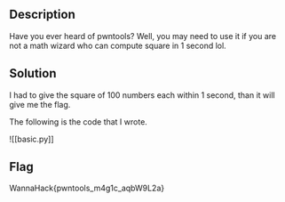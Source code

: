 ## Description
Have you ever heard of pwntools? Well, you may need to use it if you are not a math wizard who can compute square in 1 second lol.

## Solution
I had to give the square of 100 numbers each within 1 second, than it will give me the flag.

The following is the code that I wrote.

![[basic.py]]

## Flag
WannaHack{pwntools_m4g1c_aqbW9L2a}
